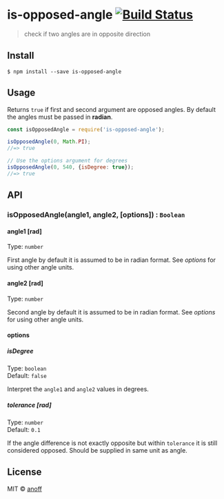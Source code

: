 # is-opposed-angle [![Build Status](https://travis-ci.org/anoff/is-opposed-angle.svg?branch=master)](https://travis-ci.org/anoff/is-opposed-angle)

> check if two angles are in opposite direction


## Install

```
$ npm install --save is-opposed-angle
```


## Usage

Returns `true` if first and second argument are opposed angles. By default the angles must be passed in **radian**.

```js
const isOpposedAngle = require('is-opposed-angle');

isOpposedAngle(0, Math.PI);
//=> true

// Use the options argument for degrees
isOpposedAngle(0, 540, {isDegree: true});
//=> true
```


## API

### isOpposedAngle(angle1, angle2, [options]) : `Boolean`

#### angle1 [rad]

Type: `number`

First angle by default it is assumed to be in radian format. See _options_ for using other angle units.

#### angle2 [rad]

Type: `number`

Second angle by default it is assumed to be in radian format. See _options_ for using other angle units.

#### options

##### isDegree

Type: `boolean`<br>
Default: `false`

Interpret the `angle1` and `angle2` values in degrees.

##### tolerance [rad]

Type: `number`<br>
Default: `0.1`

If the angle difference is not exactly opposite but within `tolerance` it is still considered opposed. Should be supplied in same unit as angle.

## License

MIT © [anoff](http://anoff.io)
